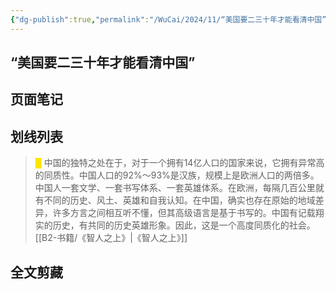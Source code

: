 ```yaml
---
{"dg-publish":true,"permalink":"/WuCai/2024/11/“美国要二三十年才能看清中国”-20241120-HMM8638/"}
---
```



## “美国要二三十年才能看清中国” 


## 页面笔记


## 划线列表
> <font color="#FFE500">█  </font>中国的独特之处在于，对于一个拥有14亿人口的国家来说，它拥有异常高的同质性。中国人口的92%～93%是汉族，规模上是欧洲人口的两倍多。中国人一套文学、一套书写体系、一套英雄体系。在欧洲，每隔几百公里就有不同的历史、风土、英雄和自我认知。在中国，确实也存在原始的地域差异，许多方言之间相互听不懂，但其高级语言是基于书写的。中国有记载翔实的历史，有共同的历史英雄形象。因此，这是一个高度同质化的社会。 [[B2-书籍/《智人之上》\|《智人之上》]]


## 全文剪藏

